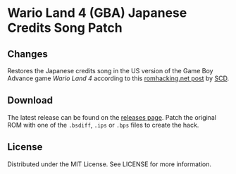 # Wario Land 4 (GBA) Japanese Credits Song Patch

## Changes

Restores the Japanese credits song
in the US version of the Game Boy Advance game
*Wario Land 4*
according to this
[romhacking.net post](https://www.romhacking.net/forum/index.php?msg=447113)
by
[SCD](https://www.romhacking.net/forum/index.php?action=profile;u=14265).

## Download
The latest release can be found on the
[releases page](https://github.com/lightbulb-sun/wl4-credits/releases).
Patch the original ROM with one of the `.bsdiff`, `.ips` or `.bps` files
to create the hack.

## License
Distributed under the MIT License. See LICENSE for more information.
